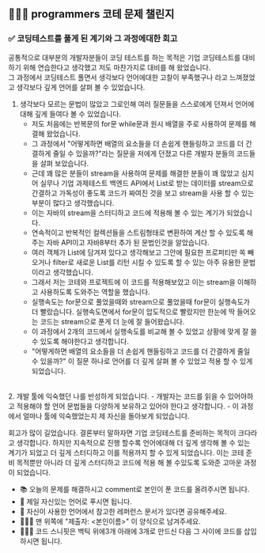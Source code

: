 ## 🧑🏻‍💻 programmers 코테 문제 챌린지

### ✅ 코딩테스트를 풀게 된 계기와 그 과정에대한 회고
공통적으로 대부분의 개발자분들이 코딩 테스트를 하는 목적은 기업 코딩테스트를 대비하기 위해 연습한다고 생각했고 저도 마찬가지로 대비를 해 왔었습니다.<br>
그 과정에서 코딩테스트 풀면서 생각보다 언어에대한 고찰이 부족했구나 라고 느껴졌었고 생각보다 깊게 언어를 살펴 볼 수 있었습니다.

 1. 생각보다 모르는 문법이 많았고 그로인해 여러 질문들을 스스로에게 던져서 언어에 대해 깊게 들여다 볼 수 있었습니다.
     - 저도 처음에는 반복문의 for문 while문과 원시 배열을 주로 사용하여 문제를 해결해 왔었습니다.
     - 그 과정에서 "어떻게하면 배열의 요소들을 더 손쉽게 핸들링하고 코드를 더 간결하게 줄일 수 있을까?"라는 질문을 저에게 던졌고 다른 개발자 분들의 코드들을 살펴 보았습니다.
     - 근데 꽤 많은 분들이 stream을 사용하여 문제를 해결한 분들이 꽤 많았고 심지어 실무나 기업 과제테스트 백엔드 API에서 List로 받는 데이터를 stream으로 간결하고 가독성이 좋도록 코드가 짜여진 것을 보고 stream을 사용 할 수 있는 부분이 많다고 생각했습니다.
     - 이는 자바의 stream을 스터디하고 코드에 적용해 볼 수 있는 계기가 되었습니다.
     - 연속적이고 반복적인 컬렉션들을 스트림형태로 변환하여 계산 할 수 있도록 해주는 자바 API이고 자바8부터 추가 된 문법인것을 알았습니다.
     - 여러 객체가 List에 담겨져 있다고 생각해보고 그안에 필요한 프로퍼티만 쏙 빼오거나 filter로 새로운 List를 리턴 시킬 수 있도록 할 수 있는 아주 유용한 문법이라고 생각했습니다.
     - 그래서 저는 코테와 프로젝트에 이 코드를 적용해보았고 이는 stream을 이해하고 사용하도록 도와주는 역할을 했습니다.
     - 실행속도는 for문으로 풀었을때와 stream으로 풀었을때 for문이 실행속도가 더 빨랐습니다. 실행속도면에서 for문이 압도적으로 빨랐지만 한눈에 딱 들어오는 코드는 stream으로 푼게 더 눈에 잘 들어왔습니다.
     - 이 과정에서 2개의 코드에서 실행속도를 비교해 볼 수 있었고 상황에 맞게 잘 쓸 수 있도록 해야한다고 생각합니다.
     - "어떻게하면 배열의 요소들을 더 손쉽게 핸들링하고 코드를 더 간결하게 줄일 수 있을까?" 이 질문 하나로 언어를 더 깊게 살펴 볼 수 있었고 적용 할 수 있게되었습니다.
<br>
  2. 개발 툴에 익숙했던 나를 반성하게 되었습니다.
     - 개발자는 코드를 읽을 수 있어야하고 적용해야 할 언어 문법들을 다양하게 보유하고 있어야 한다고 생각합니다.
     - 이 과정에서 얼마나 툴에 익숙했었는지 제 자신을 돌아보게 되었습니다.

   회고가 많이 길었습니다. 결론부터 말하자면 기업 코딩테스트를 준비하는 목적이 크다라고 생각합니다.
   하지만 지속적으로 진행 할수록 언어에대해 더 깊게 생각해 볼 수 있는 계기가 되었고 더 깊게 스터디하고 이를 적용까지 할 수 있게 되었습니다.
   이는 코테 준비 목적뿐만 아니라 더 깊게 스터디하고 코드에 적용 해 볼 수있도록 도와준 고마운 과정이 되었습니다.


- 📚 오늘의 문제를 해결하시고 comment로 본인이 푼 코드를 올려주시면 됩니다.
- 🚀 제일 자신있는 언어로 푸시면 됩니다.
- 📑 자신이 사용한 언어에서 참고한 레퍼런스 문서가 있다면 공유해주세요.
- 🧑🏻‍💻 맨 위쪽에 "제출자: <본인이름>" 이 양식으로 남겨주세요.
- 🧑🏻‍💻 코드 스니핏은 백틱 위에3개 아래에 3개로 만드신 다음 그 사이에 코드를 삽입하시면 됩니다.
